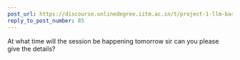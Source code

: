 ```yaml
---
post_url: https://discourse.onlinedegree.iitm.ac.in/t/project-1-llm-based-automation-agent-discussion-thread-tds-jan-2025/164277/95
reply_to_post_number: 85
---
```

At what time will the session be happening tomorrow sir can you please give the details?